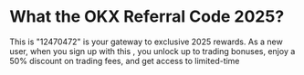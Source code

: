 # What the OKX Referral Code 2025? 
This is  "12470472" is your gateway to exclusive 2025 rewards. 
As a new user, when you sign up with this , you unlock up to trading bonuses, enjoy a 50% discount on trading fees, and get access to limited-time
